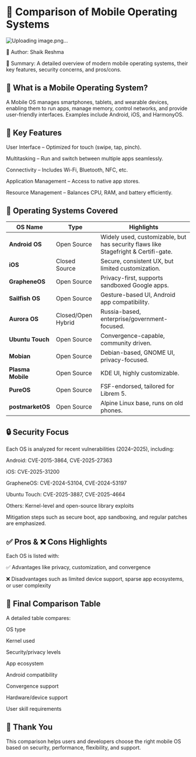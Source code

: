 # 📱 Comparison of Mobile Operating Systems

![Uploading image.png…]()


📄 Author: Shaik Reshma 

📘 Summary: A detailed overview of modern mobile operating systems, their key features, security concerns, and pros/cons.

🧠 What is a Mobile Operating System?
----------------------------------------------------------------------------------------------------------------------------------------------------------------------------------------------------------------
A Mobile OS manages smartphones, tablets, and wearable devices, enabling them to run apps, manage memory, control networks, and provide user-friendly interfaces. Examples include Android, iOS, and HarmonyOS.


🔑 Key Features
----------------------------------------------------------------------------------------------------------------------------------------------------------------------------------------------------------------
User Interface – Optimized for touch (swipe, tap, pinch).

Multitasking – Run and switch between multiple apps seamlessly.

Connectivity – Includes Wi-Fi, Bluetooth, NFC, etc.

Application Management – Access to native app stores.

Resource Management – Balances CPU, RAM, and battery efficiently.

🧾 Operating Systems Covered
----------------------------------------------------------------------------------------------------------------------------------------------------------------------------------------------------------------

| OS Name           | Type               | Highlights                                                                         |
| ----------------- | ------------------ | ---------------------------------------------------------------------------------- |
| **Android OS**    | Open Source        | Widely used, customizable, but has security flaws like Stagefright & Certifi-gate. |
| **iOS**           | Closed Source      | Secure, consistent UX, but limited customization.                                  |
| **GrapheneOS**    | Open Source        | Privacy-first, supports sandboxed Google apps.                                     |
| **Sailfish OS**   | Open Source        | Gesture-based UI, Android app compatibility.                                       |
| **Aurora OS**     | Closed/Open Hybrid | Russia-based, enterprise/government-focused.                                       |
| **Ubuntu Touch**  | Open Source        | Convergence-capable, community driven.                                             |
| **Mobian**        | Open Source        | Debian-based, GNOME UI, privacy-focused.                                           |
| **Plasma Mobile** | Open Source        | KDE UI, highly customizable.                                                       |
| **PureOS**        | Open Source        | FSF-endorsed, tailored for Librem 5.                                               |
| **postmarketOS**  | Open Source        | Alpine Linux base, runs on old phones.                                             |

🔒 Security Focus
----------------------------------------------------------------------------------------------------------------------------------------------------------------------------------------------------------------
Each OS is analyzed for recent vulnerabilities (2024–2025), including:

Android: CVE-2015-3864, CVE-2025-27363

iOS: CVE-2025-31200

GrapheneOS: CVE-2024-53104, CVE-2024-53197

Ubuntu Touch: CVE-2025-3887, CVE-2025-4664

Others: Kernel-level and open-source library exploits

Mitigation steps such as secure boot, app sandboxing, and regular patches are emphasized.

✅ Pros & ❌ Cons Highlights
----------------------------------------------------------------------------------------------------------------------------------------------------------------------------------------------------------------
Each OS is listed with:

✅ Advantages like privacy, customization, and convergence

❌ Disadvantages such as limited device support, sparse app ecosystems, or user complexity


🧾 Final Comparison Table
----------------------------------------------------------------------------------------------------------------------------------------------------------------------------------------------------------------
A detailed table compares:

OS type

Kernel used

Security/privacy levels

App ecosystem

Android compatibility

Convergence support

Hardware/device support

User skill requirements

🙏 Thank You
----------------------------------------------------------------------------------------------------------------------------------------------------------------------------------------------------------------
This comparison helps users and developers choose the right mobile OS based on security, performance, flexibility, and support.

